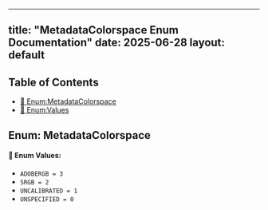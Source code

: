 <!-- Formatted by A³BS formatter.py -->
<!-- Generated by A³BS document.py -->
---
title: "MetadataColorspace Enum Documentation"
date: 2025-06-28
layout: default
---

## Table of Contents
- [🔧 Enum:MetadataColorspace](#enum-metadatacolorspace)
- [🔧 Enum:Values](#enum-values)
## Enum: MetadataColorspace
#### 📝 Enum Values:
<a name="enum-values"></a>
  - `ADOBERGB = 3`
  - `SRGB = 2`
  - `UNCALIBRATED = 1`
  - `UNSPECIFIED = 0`